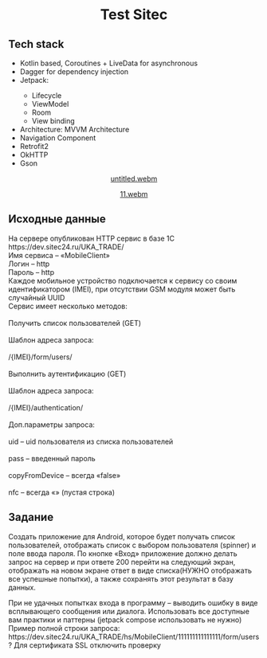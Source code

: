 <h1 align="center">Test Sitec</h1>


<h2>Tech stack</h2>
<ul>
<li>Kotlin based, Coroutines + LiveData for asynchronous</li>
<li>Dagger for dependency injection</li>
<li>Jetpack: </li>
  <ul>
  <li>Lifecycle</li>
  <li>ViewModel</li>
  <li>Room</li>
  <li>View binding</li>
  </ul>
<li> Architecture: MVVM Architecture </li>
<li> Navigation Component</li>
<li> Retrofit2 </li>
<li> OkHTTP</li>
<li> Gson</li>
</ul>
<div align="center"">

[untitled.webm](https://user-images.githubusercontent.com/51163032/198988589-ea596be5-7b62-4050-90af-014d3c159346.webm)




[11.webm](https://user-images.githubusercontent.com/51163032/198989511-3c5f4962-0ec0-433e-a6b9-cb036883bba6.webm)

</div>
<h2>Исходные данные</h2>
<p>
На сервере опубликован HTTP сервис в базе 1С </br>
https://dev.sitec24.ru/UKA_TRADE/</br>
Имя сервиса – «MobileClient»</br>
Логин – http</br>
Пароль – http</br>
Каждое мобильное устройство подключается к сервису со своим идентификатором (IMEI), при отсутствии GSM модуля может быть случайный UUID</br>
Сервис имеет несколько методов:</br></br>
Получить список пользователей (GET)</br></br>
Шаблон адреса запроса:</br></br>
/{IMEI}/form/users/</br></br>
Выполнить аутентификацию (GET)</br></br>
Шаблон адреса запроса:</br></br>
/{IMEI}/authentication/</br></br>
Доп.параметры запроса:</br></br>
uid – uid пользователя из списка пользователей</br></br>
pass – введенный пароль</br></br>
copyFromDevice – всегда «false»</br></br>
nfc – всегда «» (пустая строка)
</p>
<h2>Задание</h2>
<p>
Создать приложение для Android, которое будет получать список пользователей, отображать список с выбором пользователя (spinner) и поле ввода пароля.
По кнопке «Вход» приложение должно делать запрос на сервер и при ответе 200  перейти на следующий экран, отображать на новом экране ответ в виде списка(НУЖНО отображать все успешные попытки), а также сохранять этот результат  в базу данных.
</p>
<p>
При не удачных попытках входа в программу – выводить ошибку в виде всплывающего сообщения или диалога.
Использовать все доступные вам практики и паттерны (jetpack compose использовать не нужно)
Пример полной строки запроса:
https://dev.sitec24.ru/UKA_TRADE/hs/MobileClient/111111111111111/form/users?
Для сертификата SSL отключить проверку
</p>
